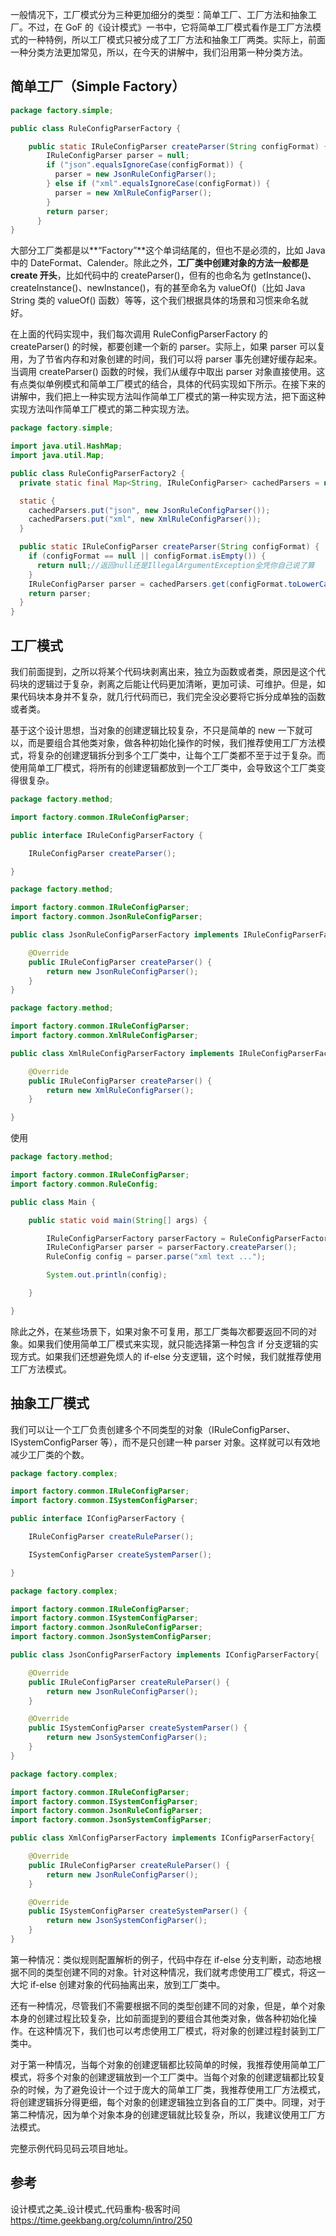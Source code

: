 一般情况下，工厂模式分为三种更加细分的类型：简单工厂、工厂方法和抽象工厂。不过，在 GoF 的《设计模式》一书中，它将简单工厂模式看作是工厂方法模式的一种特例，所以工厂模式只被分成了工厂方法和抽象工厂两类。实际上，前面一种分类方法更加常见，所以，在今天的讲解中，我们沿用第一种分类方法。

## 简单工厂（Simple Factory）

```java
package factory.simple;

public class RuleConfigParserFactory {

	public static IRuleConfigParser createParser(String configFormat) {
	    IRuleConfigParser parser = null;
	    if ("json".equalsIgnoreCase(configFormat)) {
	      parser = new JsonRuleConfigParser();
	    } else if ("xml".equalsIgnoreCase(configFormat)) {
	      parser = new XmlRuleConfigParser();
	    }
	    return parser;
	  }
}
```

大部分工厂类都是以**“Factory”**这个单词结尾的，但也不是必须的，比如 Java 中的 DateFormat、Calender。除此之外，**工厂类中创建对象的方法一般都是 create 开头**，比如代码中的 createParser()，但有的也命名为 getInstance()、createInstance()、newInstance()，有的甚至命名为 valueOf()（比如 Java String 类的 valueOf() 函数）等等，这个我们根据具体的场景和习惯来命名就好。

在上面的代码实现中，我们每次调用 RuleConfigParserFactory 的 createParser() 的时候，都要创建一个新的 parser。实际上，如果 parser 可以复用，为了节省内存和对象创建的时间，我们可以将 parser 事先创建好缓存起来。当调用 createParser() 函数的时候，我们从缓存中取出 parser 对象直接使用。这有点类似单例模式和简单工厂模式的结合，具体的代码实现如下所示。在接下来的讲解中，我们把上一种实现方法叫作简单工厂模式的第一种实现方法，把下面这种实现方法叫作简单工厂模式的第二种实现方法。

```java
package factory.simple;

import java.util.HashMap;
import java.util.Map;

public class RuleConfigParserFactory2 {
  private static final Map<String, IRuleConfigParser> cachedParsers = new HashMap<>();

  static {
    cachedParsers.put("json", new JsonRuleConfigParser());
    cachedParsers.put("xml", new XmlRuleConfigParser());
  }

  public static IRuleConfigParser createParser(String configFormat) {
    if (configFormat == null || configFormat.isEmpty()) {
      return null;//返回null还是IllegalArgumentException全凭你自己说了算
    }
    IRuleConfigParser parser = cachedParsers.get(configFormat.toLowerCase());
    return parser;
  }
}
```

## 工厂模式

我们前面提到，之所以将某个代码块剥离出来，独立为函数或者类，原因是这个代码块的逻辑过于复杂，剥离之后能让代码更加清晰，更加可读、可维护。但是，如果代码块本身并不复杂，就几行代码而已，我们完全没必要将它拆分成单独的函数或者类。

基于这个设计思想，当对象的创建逻辑比较复杂，不只是简单的 new 一下就可以，而是要组合其他类对象，做各种初始化操作的时候，我们推荐使用工厂方法模式，将复杂的创建逻辑拆分到多个工厂类中，让每个工厂类都不至于过于复杂。而使用简单工厂模式，将所有的创建逻辑都放到一个工厂类中，会导致这个工厂类变得很复杂。

```java
package factory.method;

import factory.common.IRuleConfigParser;

public interface IRuleConfigParserFactory {

	IRuleConfigParser createParser();

}
```

```java
package factory.method;

import factory.common.IRuleConfigParser;
import factory.common.JsonRuleConfigParser;

public class JsonRuleConfigParserFactory implements IRuleConfigParserFactory{

	@Override
	public IRuleConfigParser createParser() {
		return new JsonRuleConfigParser();
	}
}
```

```java
package factory.method;

import factory.common.IRuleConfigParser;
import factory.common.XmlRuleConfigParser;

public class XmlRuleConfigParserFactory implements IRuleConfigParserFactory{

	@Override
	public IRuleConfigParser createParser() {
		return new XmlRuleConfigParser();
	}

}
```

使用

```java
package factory.method;

import factory.common.IRuleConfigParser;
import factory.common.RuleConfig;

public class Main {

	public static void main(String[] args) {

		IRuleConfigParserFactory parserFactory = RuleConfigParserFactoryMap.getParserFactory("xml");
		IRuleConfigParser parser = parserFactory.createParser();
		RuleConfig config = parser.parse("xml text ...");

		System.out.println(config);

	}

}
```

除此之外，在某些场景下，如果对象不可复用，那工厂类每次都要返回不同的对象。如果我们使用简单工厂模式来实现，就只能选择第一种包含 if 分支逻辑的实现方式。如果我们还想避免烦人的 if-else 分支逻辑，这个时候，我们就推荐使用工厂方法模式。

## 抽象工厂模式

我们可以让一个工厂负责创建多个不同类型的对象（IRuleConfigParser、ISystemConfigParser 等），而不是只创建一种 parser 对象。这样就可以有效地减少工厂类的个数。

```java
package factory.complex;

import factory.common.IRuleConfigParser;
import factory.common.ISystemConfigParser;

public interface IConfigParserFactory {

	IRuleConfigParser createRuleParser();

	ISystemConfigParser createSystemParser();

}
```

```java
package factory.complex;

import factory.common.IRuleConfigParser;
import factory.common.ISystemConfigParser;
import factory.common.JsonRuleConfigParser;
import factory.common.JsonSystemConfigParser;

public class JsonConfigParserFactory implements IConfigParserFactory{

	@Override
	public IRuleConfigParser createRuleParser() {
		return new JsonRuleConfigParser();
	}

	@Override
	public ISystemConfigParser createSystemParser() {
		return new JsonSystemConfigParser();
	}
}
```

```java
package factory.complex;

import factory.common.IRuleConfigParser;
import factory.common.ISystemConfigParser;
import factory.common.JsonRuleConfigParser;
import factory.common.JsonSystemConfigParser;

public class XmlConfigParserFactory implements IConfigParserFactory{

	@Override
	public IRuleConfigParser createRuleParser() {
		return new JsonRuleConfigParser();
	}

	@Override
	public ISystemConfigParser createSystemParser() {
		return new JsonSystemConfigParser();
	}
}
```

第一种情况：类似规则配置解析的例子，代码中存在 if-else 分支判断，动态地根据不同的类型创建不同的对象。针对这种情况，我们就考虑使用工厂模式，将这一大坨 if-else 创建对象的代码抽离出来，放到工厂类中。

还有一种情况，尽管我们不需要根据不同的类型创建不同的对象，但是，单个对象本身的创建过程比较复杂，比如前面提到的要组合其他类对象，做各种初始化操作。在这种情况下，我们也可以考虑使用工厂模式，将对象的创建过程封装到工厂类中。

对于第一种情况，当每个对象的创建逻辑都比较简单的时候，我推荐使用简单工厂模式，将多个对象的创建逻辑放到一个工厂类中。当每个对象的创建逻辑都比较复杂的时候，为了避免设计一个过于庞大的简单工厂类，我推荐使用工厂方法模式，将创建逻辑拆分得更细，每个对象的创建逻辑独立到各自的工厂类中。同理，对于第二种情况，因为单个对象本身的创建逻辑就比较复杂，所以，我建议使用工厂方法模式。

完整示例代码见码云项目地址。

## 参考

设计模式之美_设计模式_代码重构-极客时间
<https://time.geekbang.org/column/intro/250>
